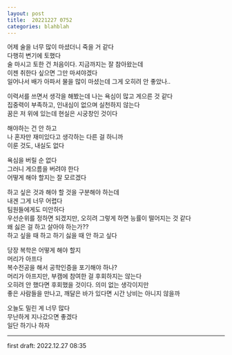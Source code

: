 ```yaml
---
layout: post
title:  20221227 0752
categories: blahblah
---
```


어제 술을 너무 많이 마셨더니 죽을 거 같다  
다행히 변기에 토했다  
술 마시고 토한 건 처음이다. 지금까지는 잘 참아왔는데  
이젠 취한다 싶으면 그만 마셔야겠다  
일어나서 배가 아파서 물을 많이 마셨는데 그게 오히려 안 좋았나..

이력서를 쓰면서 생각을 해봤는데 나는 욕심이 많고 게으른 것 같다  
집중력이 부족하고, 인내심이 없으며 실천하지 않는다  
꿈은 저 위에 있는데 현실은 시궁창인 것이다

해야하는 건 안 하고  
나 혼자만 재미있다고 생각하는 다른 걸 하니까  
이룬 것도, 내실도 없다

욕심을 버릴 순 없다  
그러니 게으름을 버려야 한다  
어떻게 해야 할지는 잘 모르겠다

하고 싶은 것과 해야 할 것을 구분해야 하는데  
내겐 그게 너무 어렵다  
팀원들에게도 미안하다  
우선순위를 정하면 되겠지만, 오히려 그렇게 하면 능률이 떨어지는 것 같다  
왜 싫은 걸 하고 살아야 하는가??  
하고 싶을 때 하고 하기 싫을 때 안 하고 싶다

당장 복학은 어떻게 해야 할지  
머리가 아프다  
복수전공을 해서 공학인증을 포기해야 하나?  
머리가 아프지만, 부캠에 참여한 걸 후회하지는 않는다  
오히려 안 했다면 후회했을 것이다. 의미 없는 생각이지만  
좋은 사람들을 만나고, 깨달은 바가 있다면 시간 낭비는 아니지 않을까

오늘도 밀린 게 너무 많다  
무난하게 지나갔으면 좋겠다  
일단 하기나 하자

---

first draft: 2022.12.27 08:35